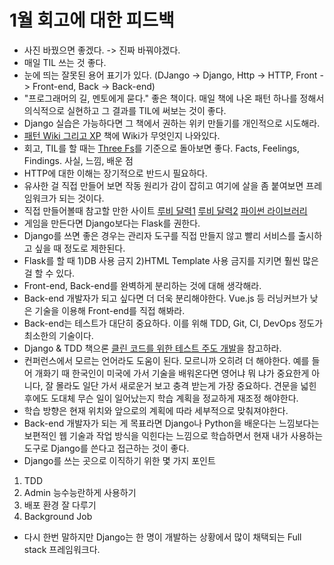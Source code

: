 # 1월 회고에 대한 피드백

- 사진 바꿨으면 좋겠다. -> 진짜 바꿔야겠다.
- 매일 TIL 쓰는 것 좋다.
- 눈에 띄는 잘못된 용어 표기가 있다. (DJango -> Django, Http -> HTTP, Front -> Front-end, Back -> Back-end)
- "프로그래머의 길, 멘토에게 묻다." 좋은 책이다. 매일 책에 나온 패턴 하나를 정해서 의식적으로 실현하고 그 결과를 TIL에 써보는 것이 좋다.
- Django 실습은 가능하다면 그 책에서 권하는 위키 만들기를 개인적으로 시도해라.
- [패턴 Wiki 그리고 XP](https://www.aladin.co.kr/shop/wproduct.aspx?ItemId=6384027) 책에 Wiki가 무엇인지 나와있다.
- 회고, TIL를 할 때는 [Three Fs](http://no-smok.net/nsmk/ThreeFs)를 기준으로 돌아보면 좋다. Facts, Feelings, Findings. 사실, 느낌, 배운 점
- HTTP에 대한 이해는 장기적으로 반드시 필요하다.
- 유사한 걸 직접 만들어 보면 작동 원리가 감이 잡히고 여기에 살을 좀 붙여보면 프레임워크가 되는 것이다.
- 직접 만들어볼때 참고할 만한 사이트 [루비 달력1](https://github.com/ahastudio/til/blob/master/ruby/20161201-edsl.md)
[루비 달력2](https://github.com/ahastudio/til/blob/master/ruby/20161207-metaprogramming.md) [파이썬 라이브러리](https://docs.python.org/3/library/http.server.html)
- 게임을 만든다면 Django보다는 Flask를 권한다.
- Django를 쓰면 좋은 경우는 관리자 도구를 직접 만들지 않고 빨리 서비스를 출시하고 싶을 때 정도로 제한된다.
- Flask를 할 때 1)DB 사용 금지 2)HTML Template 사용 금지를 지키면 훨씬 많은 걸 할 수 있다.
- Front-end, Back-end를 완벽하게 분리하는 것에 대해 생각해라.
- Back-end 개발자가 되고 싶다면 더 더욱 분리해야한다. Vue.js 등 러닝커브가 낮은 기술을 이용해 Front-end를 직접 해봐라.
- Back-end는 테스트가 대단히 중요하다. 이를 위해 TDD, Git, CI, DevOps 정도가 최소한의 기술이다.
- Django & TDD 책으론 [클린 코드를 위한 테스트 주도 개발](https://www.aladin.co.kr/shop/wproduct.aspx?ItemId=53809818)을 참고하라.
- 컨퍼런스에서 모르는 언어라도 도움이 된다. 모르니까 오히려 더 해야한다. 예를 들어 개화기 때 한국인이 미국에 가서 기술을 배워온다면 영어냐 뭐
냐가 중요한게 아니다, 잘 몰라도 일단 가서 새로운거 보고 충격 받는게 가장 중요하다. 견문을 넓힌 후에도 도대체 무슨 일이 일어났는지 학습 계획을
정교하게 재조정 해야한다.
- 학습 방향은 현재 위치와 앞으로의 계획에 따라 세부적으로 맞춰져야한다.
- Back-end 개발자가 되는 게 목표라면 Django나 Python을 배운다는 느낌보다는 보편적인 웹 기술과 작업 방식을 익힌다는 느낌으로 학습하면서 현재
내가 사용하는 도구로 Django를 쓴다고 접근하는 것이 좋다.
- Django를 쓰는 곳으로 이직하기 위한 몇 가지 포인트
1) TDD
2) Admin 능수능란하게 사용하기
3) 배포 환경 잘 다루기
4) Background Job
- 다시 한번 말하지만 Django는 한 명이 개발하는 상황에서 많이 채택되는 Full stack 프레임워크다.